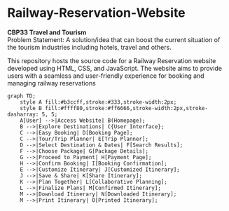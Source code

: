 # Railway-Reservation-Website
<b> CBP33 Travel and Tourism </b> <br>
Problem Statement: A solution/idea that can boost the current situation of the tourism industries including hotels, travel and others. 

This repository hosts the source code for a Railway Reservation website developed using HTML, CSS, and JavaScript. The website aims to provide users with a seamless and user-friendly experience for booking and managing railway reservations

```mermaid
graph TD;
    style A fill:#b3ccff,stroke:#333,stroke-width:2px;
    style B fill:#ffff80,stroke:#ff6666,stroke-width:2px,stroke-dasharray: 5, 5;
    A[User] -->|Access Website| B(Homepage);
    B -->|Explore Destinations| C{User Interface};
    C -->|Easy Booking| D[Booking Page];
    C -->|Tour/Trip Planner| E[Trip Planner];
    D -->|Select Destination & Dates| F[Search Results];
    F -->|Choose Package| G[Package Details];
    G -->|Proceed to Payment| H[Payment Page];
    H -->|Confirm Booking| I[Booking Confirmation];
    E -->|Customize Itinerary| J[Customized Itinerary];
    J -->|Save & Share| K[Share Itinerary];
    K -->|Plan Together| L[Collaborative Planning];
    L -->|Finalize Plans| M[Confirmed Itinerary];
    M -->|Download Itinerary| N[Downloaded Itinerary];
    M -->|Print Itinerary| O[Printed Itinerary];

```

